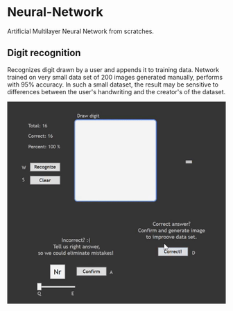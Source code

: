 # Neural-Network
Artificial Multilayer Neural Network from scratches.

## Digit recognition
Recognizes digit drawn by a user and appends it to training data.
Network trained on very small data set of 200 images generated manually, performs with 95% accuracy.
In such a small dataset, the result may be sensitive to differences between the user's handwriting and the creator's of the dataset.

![img](DigitReco/digit_reco.gif)
